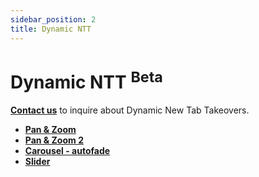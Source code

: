 ```yaml
---
sidebar_position: 2
title: Dynamic NTT
---
```


# Dynamic NTT <sup>Beta</sup>

**[Contact us](https://ads.brave.com/contact)** to inquire about Dynamic New Tab Takeovers.

- <a href="/demos/dynamic-ntt/pan-and-zoom" target="_blank">**Pan & Zoom**</a>
- <a href="/demos/dynamic-ntt/pan-and-zoom-2" target="_blank">**Pan & Zoom 2**</a>
- <a href="/demos/dynamic-ntt/carousel-autofade" target="_blank">**Carousel - autofade**</a>
- <a href="/demos/dynamic-ntt/slider" target="_blank">**Slider**</a>
